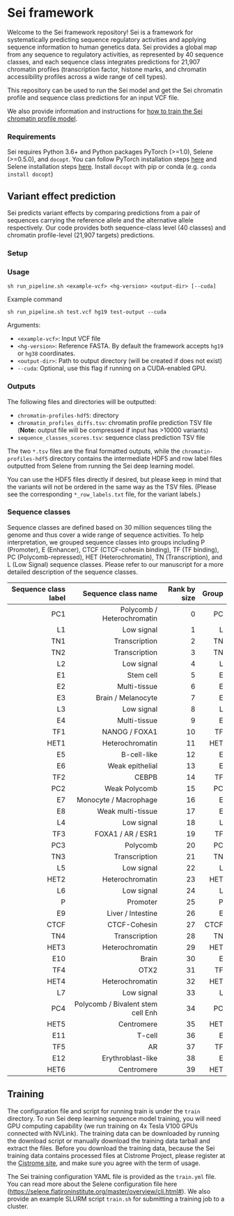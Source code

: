 # Sei framework
Welcome to the Sei framework repository! Sei is a framework for systematically predicting sequence regulatory activities and applying sequence information to human genetics data. Sei provides a global map from any sequence to regulatory activities, as represented by 40 sequence classes, and each sequence class integrates predictions for 21,907 chromatin profiles (transcription factor, histone marks, and chromatin accessibility profiles across a wide range of cell types).

This repository can be used to run the Sei model and get the Sei chromatin profile and sequence class predictions for an input VCF file.

We also provide information and instructions for [how to train the Sei chromatin profile model](#train). 

### Requirements

Sei requires Python 3.6+ and Python packages PyTorch (>=1.0), Selene (>=0.5.0), and `docopt`. You can follow PyTorch installation steps [here](https://pytorch.org/get-started/locally/) and Selene installation steps [here](https://github.com/FunctionLab/selene). Install `docopt` with pip or conda (e.g. `conda install docopt`)

## Variant effect prediction

Sei predicts variant effects by comparing predictions from a pair of sequences carrying the reference allele and the alternative allele respectively. Our code provides both sequence-class level (40 classes) and chromatin profile-level (21,907 targets) predictions.

### Setup


### Usage

```
sh run_pipeline.sh <example-vcf> <hg-version> <output-dir> [--cuda]
```
Example command
```
sh run_pipeline.sh test.vcf hg19 test-output --cuda
```

Arguments:
- `<example-vcf>`: Input VCF file
- `<hg-version>`: Reference FASTA. By default the framework accepts `hg19` or `hg38` coordinates.
- `<output-dir>`: Path to output directory (will be created if does not exist)
- `--cuda`: Optional, use this flag if running on a CUDA-enabled GPU.

### Outputs

The following files and directories will be outputted:
-  `chromatin-profiles-hdf5`: directory
-  `chromatin_profiles_diffs.tsv`: chromatin profile prediction TSV file (**Note:** output file will be compressed if input has >10000 variants)
-  `sequence_classes_scores.tsv`: sequence class prediction TSV file 

The two `*.tsv` files are the final formatted outputs, while the `chromatin-profiles-hdf5` directory contains the intermediate HDF5 and row label files outputted from Selene from running the Sei deep learning model. 

You can use the HDF5 files directly if desired, but please keep in mind that the variants will not be ordered in the same way as the TSV files. (Please see the corresponding `*_row_labels.txt` file, for the variant labels.) 


### Sequence classes

Sequence classes are defined based on 30 million sequences tiling the genome and thus cover a wide range of sequence activities. To help interpretation, we grouped sequence classes into groups including P (Promoter), E (Enhancer), CTCF (CTCF-cohesin binding), TF (TF binding), PC (Polycomb-repressed), HET (Heterochromatin), TN (Transcription), and L (Low Signal) sequence classes. Please refer to our manuscript for a more detailed description of the sequence classes.


| Sequence class label |               Sequence class name | Rank by size | Group |
|---------------------:|----------------------------------:|-------------:|------:|
|                 PC1  |       Polycomb / Heterochromatin  |            0 |   PC  |
|                  L1  |                       Low signal  |            1 |    L  |
|                 TN1  |                    Transcription  |            2 |   TN  |
|                 TN2  |                    Transcription  |            3 |   TN  |
|                  L2  |                       Low signal  |            4 |    L  |
|                  E1  |                        Stem cell  |            5 |    E  |
|                  E2  |                     Multi-tissue  |            6 |    E  |
|                  E3  |               Brain / Melanocyte  |            7 |    E  |
|                  L3  |                       Low signal  |            8 |    L  |
|                  E4  |                     Multi-tissue  |            9 |    E  |
|                 TF1  |                    NANOG / FOXA1  |           10 |   TF  |
|                 HET1 |                  Heterochromatin  |           11 |  HET  |
|                  E5  |                      B-cell-like  |           12 |    E  |
|                  E6  |                  Weak epithelial  |           13 |    E  |
|                 TF2  |                            CEBPB  |           14 |   TF  |
|                 PC2  |                    Weak Polycomb  |           15 |   PC  |
|                  E7  |            Monocyte / Macrophage  |           16 |    E  |
|                  E8  |                Weak multi-tissue  |           17 |    E  |
|                  L4  |                       Low signal  |           18 |    L  |
|                 TF3  |                FOXA1 / AR / ESR1  |           19 |   TF  |
|                 PC3  |                         Polycomb  |           20 |   PC  |
|                 TN3  |                    Transcription  |           21 |   TN  |
|                  L5  |                       Low signal  |           22 |    L  |
|                 HET2 |                  Heterochromatin  |           23 |  HET  |
|                  L6  |                       Low signal  |           24 |    L  |
|                   P  |                         Promoter  |           25 |    P  |
|                  E9  |                Liver / Intestine  |           26 |    E  |
|                 CTCF |                     CTCF-Cohesin  |           27 |  CTCF |
|                 TN4  |                    Transcription  |           28 |   TN  |
|                 HET3 |                  Heterochromatin  |           29 |  HET  |
|                 E10  |                            Brain  |           30 |    E  |
|                 TF4  |                             OTX2  |           31 |   TF  |
|                 HET4 |                  Heterochromatin  |           32 |  HET  |
|                  L7  |                       Low signal  |           33 |    L  |
|                 PC4  | Polycomb / Bivalent stem cell Enh |           34 |   PC  |
|                 HET5 |                       Centromere  |           35 |  HET  |
|                 E11  |                           T-cell  |           36 |    E  |
|                 TF5  |                               AR  |           37 |   TF  |
|                 E12  |                Erythroblast-like  |           38 |    E  |
|                 HET6 |                       Centromere  |           39 |   HET |


## Training

The configuration file and script for running train is under the `train` directory. To run Sei deep learning sequence model training, you will need GPU computing capability (we run training on 4x Tesla V100 GPUs connected with NVLink). The training data can be downloaded by running the download script or manually download the training data tarball and extract the files. Before you download the training data, because the Sei training data contains processed files at Cistrome Project, please register at the [Cistrome site](http://cistrome.org/db/#/bdown), and make sure you agree with the term of usage.

The Sei training configuration YAML file is provided as the `train.yml` file. You can read more about the Selene configuration file here (https://selene.flatironinstitute.org/master/overview/cli.html#). We also provide an example SLURM script `train.sh` for submitting a training job to a cluster.

